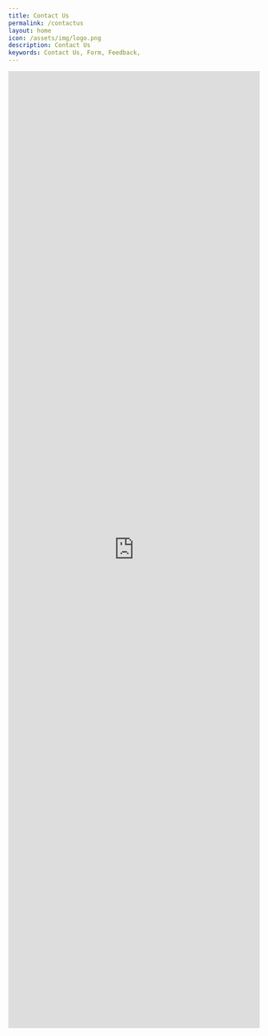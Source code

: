 ```yaml
---
title: Contact Us
permalink: /contactus
layout: home
icon: /assets/img/logo.png
description: Contact Us 
keywords: Contact Us, Form, Feedback, 
---
```



<iframe width="1920px" height="1920px" src="https://forms.office.com/r/gUqd1z6T0Q?embed=true" frameborder="0" marginwidth="0" marginheight="0" style="border: none; max-width:100%; max-height:150vh" allowfullscreen webkitallowfullscreen mozallowfullscreen msallowfullscreen> </iframe>
